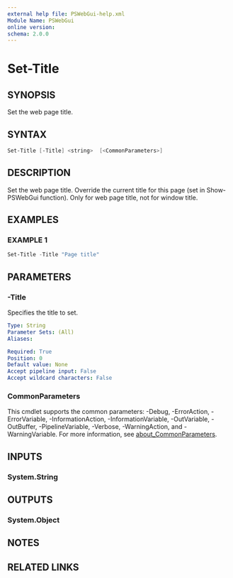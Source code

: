 ```yaml
---
external help file: PSWebGui-help.xml
Module Name: PSWebGui
online version:
schema: 2.0.0
---
```


# Set-Title

## SYNOPSIS
Set the web page title.

## SYNTAX
```powershell
Set-Title [-Title] <string>  [<CommonParameters>]
```

## DESCRIPTION
Set the web page title. Override the current title for this page (set in Show-PSWebGui function).
Only for web page title, not for window title.

## EXAMPLES

### EXAMPLE 1
```powershell
Set-Title -Title "Page title"
```

## PARAMETERS

### -Title
Specifies the title to set.

```yaml
Type: String
Parameter Sets: (All)
Aliases:

Required: True
Position: 0
Default value: None
Accept pipeline input: False
Accept wildcard characters: False
```

### CommonParameters
This cmdlet supports the common parameters: -Debug, -ErrorAction, -ErrorVariable, -InformationAction, -InformationVariable, -OutVariable, -OutBuffer, -PipelineVariable, -Verbose, -WarningAction, and -WarningVariable. For more information, see [about_CommonParameters](http://go.microsoft.com/fwlink/?LinkID=113216).

## INPUTS
### System.String

## OUTPUTS
### System.Object

## NOTES

## RELATED LINKS